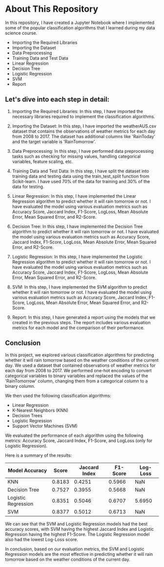 # About This Repository

In this repository, I have created a Jupyter Notebook where I implemented some of the popular classification algorithms that I learned during my data science course.

- Importing the Required Libraries
- Importing the Dataset
- Data Preprocessing
- Training Data and Test Data
- Linear Regression
- Decision Tree
- Logistic Regression
- SVM
- Report

## Let's dive into each step in detail:

1. Importing the Required Libraries:
In this step, I have imported the necessary libraries required to implement the classification algorithms.

2. Importing the Dataset:
In this step, I have imported the weatherAUS.csv dataset that contains the observations of weather metrics for each day from 2008 to 2017. The dataset has additional columns like 'RainToday' and the target variable is 'RainTomorrow'.

3. Data Preprocessing:
In this step, I have performed data preprocessing tasks such as checking for missing values, handling categorical variables, feature scaling, etc.

4. Training Data and Test Data:
In this step, I have split the dataset into training data and testing data using the train_test_split function from Scikit-learn. I have used 70% of the data for training and 30% of the data for testing.

5. Linear Regression:
In this step, I have implemented the Linear Regression algorithm to predict whether it will rain tomorrow or not. I have evaluated the model using various evaluation metrics such as Accuracy Score, Jaccard Index, F1-Score, LogLoss, Mean Absolute Error, Mean Squared Error, and R2-Score.

6. Decision Tree:
In this step, I have implemented the Decision Tree algorithm to predict whether it will rain tomorrow or not. I have evaluated the model using various evaluation metrics such as Accuracy Score, Jaccard Index, F1-Score, LogLoss, Mean Absolute Error, Mean Squared Error, and R2-Score.

7. Logistic Regression:
In this step, I have implemented the Logistic Regression algorithm to predict whether it will rain tomorrow or not. I have evaluated the model using various evaluation metrics such as Accuracy Score, Jaccard Index, F1-Score, LogLoss, Mean Absolute Error, Mean Squared Error, and R2-Score.

8. SVM:
In this step, I have implemented the SVM algorithm to predict whether it will rain tomorrow or not. I have evaluated the model using various evaluation metrics such as Accuracy Score, Jaccard Index, F1-Score, LogLoss, Mean Absolute Error, Mean Squared Error, and R2-Score.

9. Report:
In this step, I have generated a report using the models that we created in the previous steps. The report includes various evaluation metrics for each model and the comparison of their performance.

## Conclusion

In this project, we explored various classification algorithms for predicting whether it will rain tomorrow based on the weather conditions of the current day. We used a dataset that contained observations of weather metrics for each day from 2008 to 2017. We performed one-hot encoding to convert categorical variables to binary variables and replaced the values of the 'RainTomorrow' column, changing them from a categorical column to a binary column.

We then used the following classification algorithms:

- Linear Regression
- K-Nearest Neighbors (KNN)
- Decision Trees
- Logistic Regression
- Support Vector Machines (SVM)

We evaluated the performance of each algorithm using the following metrics: Accuracy Score, Jaccard Index, F1-Score, and LogLoss (only for Logistic Regression).

Here is a summary of the results:

| Model	Accuracy | Score |	Jaccard Index	| F1-Score | Log-Loss |
| -------------- | ----- | ---------------| ---------| ---------|
| KNN	| 0.8183 |  0.4251	| 0.5966	| NaN |
| Decision Tree	| 0.7527	| 0.3955	| 0.5668	| NaN |
| Logistic Regression	| 0.8351	| 0.5046	| 0.6707	| 5.6950 |
| SVM |	0.8377	| 0.5012	| 0.6713	| NaN |

We can see that the SVM and Logistic Regression models had the best accuracy scores, with SVM having the highest Jaccard Index and Logistic Regression having the highest F1-Score. The Logistic Regression model also had the lowest Log-Loss score.

In conclusion, based on our evaluation metrics, the SVM and Logistic Regression models are the most effective in predicting whether it will rain tomorrow based on the weather conditions of the current day.
